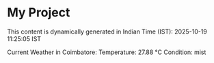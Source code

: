 # My Project

This content is dynamically generated in Indian Time (IST): 2025-10-19 11:25:05 IST


Current Weather in Coimbatore:
Temperature: 27.88 °C
Condition: mist
